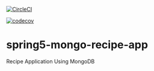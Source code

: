 [![CircleCI](https://circleci.com/gh/kjaroslawski/spring5-mongo-recipe-app.svg?style=svg)](https://circleci.com/gh/kjaroslawski/spring5-mongo-recipe-app)

[![codecov](https://codecov.io/gh/kjaroslawski/spring5-mongo-recipe-app/branch/master/graph/badge.svg)](https://codecov.io/gh/kjaroslawski/spring5-mongo-recipe-app)

# spring5-mongo-recipe-app
Recipe Application Using MongoDB
